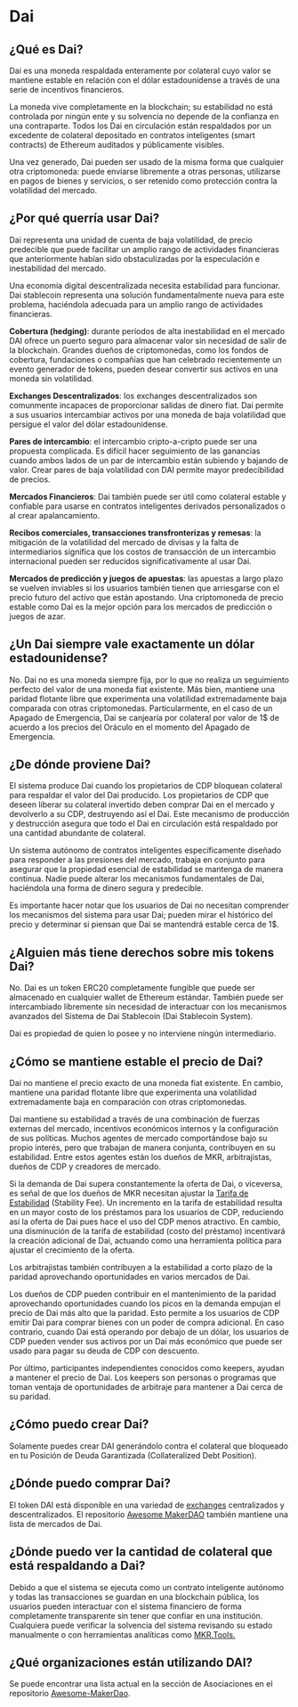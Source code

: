 # Dai

## ¿Qué es Dai?

Dai es una moneda respaldada enteramente por colateral cuyo valor se mantiene estable en relación con el dólar estadounidense a través de una serie de incentivos financieros.

La moneda vive completamente en la blockchain; su estabilidad no está controlada por ningún ente y su solvencia no depende de la confianza en una contraparte. Todos los Dai en circulación están respaldados por un excedente de colateral depositado en contratos inteligentes \(smart contracts\) de Ethereum auditados y públicamente visibles.

Una vez generado, Dai pueden ser usado de la misma forma que cualquier otra criptomoneda: puede enviarse libremente a otras personas, utilizarse en pagos de bienes y servicios, o ser retenido como protección contra la volatilidad del mercado.

## ¿Por qué querría usar Dai?

Dai representa una unidad de cuenta de baja volatilidad, de precio predecible que puede facilitar un amplio rango de actividades financieras que anteriormente habían sido obstaculizadas por la especulación e inestabilidad del mercado.

Una economía digital descentralizada necesita estabilidad para funcionar. Dai stablecoin representa una solución fundamentalmente nueva para este problema, haciéndola adecuada para un amplio rango de actividades financieras.

**Cobertura \(hedging\)**: durante períodos de alta inestabilidad en el mercado DAI ofrece un puerto seguro para almacenar valor sin necesidad de salir de la blockchain. Grandes dueños de criptomonedas, como los fondos de cobertura, fundaciones o compañías que han celebrado recientemente un evento generador de tokens, pueden desear convertir sus activos en una moneda sin volatilidad.

**Exchanges Descentralizados**: los exchanges descentralizados son comunmente incapaces de proporcionar salidas de dinero fiat. Dai permite a sus usuarios intercambiar activos por una moneda de baja volatilidad que persigue el valor del dólar estadounidense.

**Pares de intercambio**: el intercambio cripto-a-cripto puede ser una propuesta complicada. Es difícil hacer seguimiento de las ganancias cuando ambos lados de un par de intercambio están subiendo y bajando de valor. Crear pares de baja volatilidad con DAI permite mayor predecibilidad de precios.

**Mercados Financieros**: Dai también puede ser útil como colateral estable y confiable para usarse en contratos inteligentes derivados personalizados o al crear apalancamiento.

**Recibos comerciales, transacciones transfronterizas y remesas**: la mitigación de la volatilidad del mercado de divisas y la falta de intermediarios significa que los costos de transacción de un intercambio internacional pueden ser reducidos significativamente al usar Dai.

**Mercados de predicción y juegos de apuestas**: las apuestas a largo plazo se vuelven inviables si los usuarios también tienen que arriesgarse con el precio futuro del activo que están apostando. Una criptomoneda de precio estable como Dai es la mejor opción para los mercados de predicción o juegos de azar.

## ¿Un Dai siempre vale exactamente un dólar estadounidense?

No. Dai no es una moneda siempre fija, por lo que no realiza un seguimiento perfecto del valor de una moneda fiat existente. Más bien, mantiene una paridad flotante libre que experimenta una volatilidad extremadamente baja comparada con otras criptomonedas. Particularmente, en el caso de un Apagado de Emergencia, Dai se canjearía por colateral por valor de 1$ de acuerdo a los precios del Oráculo en el momento del Apagado de Emergencia.

## ¿De dónde proviene Dai?

El sistema produce Dai cuando los propietarios de CDP bloquean colateral para respaldar el valor del Dai producido. Los propietarios de CDP que deseen liberar su colateral invertido deben comprar Dai en el mercado y devolverlo a su CDP, destruyendo así el Dai. Este mecanismo de producción y destrucción asegura que todo el Dai en circulación está respaldado por una cantidad abundante de colateral.

Un sistema autónomo de contratos inteligentes específicamente diseñado para responder a las presiones del mercado, trabaja en conjunto para asegurar que la propiedad esencial de estabilidad se mantenga de manera continua. Nadie puede alterar los mecanismos fundamentales de Dai, haciéndola una forma de dinero segura y predecible.

Es importante hacer notar que los usuarios de Dai no necesitan comprender los mecanismos del sistema para usar Dai; pueden mirar el histórico del precio y determinar si piensan que Dai se mantendrá estable cerca de 1$.

## ¿Alguien más tiene derechos sobre mis tokens Dai?

No. Dai es un token ERC20 completamente fungible que puede ser almacenado en cualquier wallet de Ethereum estándar. También puede ser intercambiado libremente sin necesidad de interactuar con los mecanismos avanzados del Sistema de Dai Stablecoin \(Dai Stablecoin System\).

Dai es propiedad de quien lo posee y no interviene ningún intermediario.

## ¿Cómo se mantiene estable el precio de Dai?

Dai no mantiene el precio exacto de una moneda fiat existente. En cambio, mantiene una paridad flotante libre que experimenta una volatilidad extremadamente baja en comparación con otras criptomonedas.

Dai mantiene su estabilidad a través de una combinación de fuerzas externas del mercado, incentivos económicos internos y la configuración de sus políticas. Muchos agentes de mercado comportándose bajo su propio interés, pero que trabajan de manera conjunta, contribuyen en su estabilidad. Entre estos agentes están los dueños de MKR, arbitrajistas, dueños de CDP y creadores de mercado.

Si la demanda de Dai supera constantemente la oferta de Dai, o viceversa, es señal de que los dueños de MKR necesitan ajustar la [Tarifa de Estabilidad](https://github.com/makerdao/community/tree/ce3e44fd9627f03acf0a2da9a1d08eb703967ab3/faqs/es/stability-fee.md) \(Stability Fee\). Un incremento en la tarifa de estabilidad resulta en un mayor costo de los préstamos para los usuarios de CDP, reduciendo así la oferta de Dai pues hace el uso del CDP menos atractivo. En cambio, una disminución de la tarifa de estabilidad \(costo del préstamo\) incentivará la creación adicional de Dai, actuando como una herramienta política para ajustar el crecimiento de la oferta.

Los arbitrajistas también contribuyen a la estabilidad a corto plazo de la paridad aprovechando oportunidades en varios mercados de Dai.

Los dueños de CDP pueden contribuir en el mantenimiento de la paridad aprovechando oportunidades cuando los picos en la demanda empujan el precio de Dai más alto que la paridad. Esto permite a los usuarios de CDP emitir Dai para comprar bienes con un poder de compra adicional. En caso contrario, cuando Dai está operando por debajo de un dólar, los usuarios de CDP pueden vender sus activos por un Dai más económico que puede ser usado para pagar su deuda de CDP con descuento.

Por último, participantes independientes conocidos como keepers, ayudan a mantener el precio de Dai. Los keepers son personas o programas que toman ventaja de oportunidades de arbitraje para mantener a Dai cerca de su paridad.

## ¿Cómo puedo crear Dai?

Solamente puedes crear DAI generándolo contra el colateral que bloqueado en tu Posición de Deuda Garantizada \(Collateralized Debt Position\).

## ¿Dónde puedo comprar Dai?

El token DAI está disponible en una variedad de [exchanges](https://coinmarketcap.com/currencies/dai/#markets) centralizados y descentralizados. El repositorio [Awesome MakerDAO](https://github.com/makerdao/awesome-makerdao#trade-your-dai) también mantiene una lista de mercados de Dai.

## ¿Dónde puedo ver la cantidad de colateral que está respaldando a Dai?

Debido a que el sistema se ejecuta como un contrato inteligente autónomo y todas las transacciones se guardan en una blockchain pública, los usuarios pueden interactuar con el sistema financiero de forma completamente transparente sin tener que confiar en una institución. Cualquiera puede verificar la solvencia del sistema revisando su estado manualmente o con herramientas analíticas como [MKR.Tools. ](https://mkr.tools/)

## ¿Qué organizaciones están utilizando DAI?

Se puede encontrar una lista actual en la sección de Asociaciones en el repositorio [Awesome-MakerDao](https://github.com/makerdao/awesome-makerdao).

